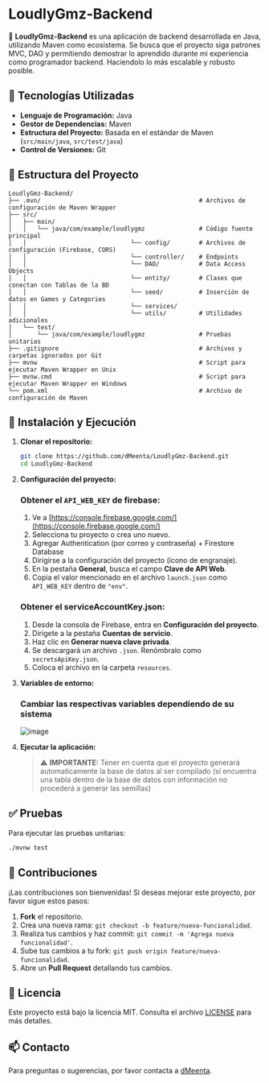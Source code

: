 # LoudlyGmz-Backend

🚀 **LoudlyGmz-Backend** es una aplicación de backend desarrollada en Java, utilizando Maven como ecosistema. Se busca que el proyecto siga patrones MVC, DAO y permitiendo demostrar lo aprendido durante mi experiencia como programador backend. Haciendolo lo más escalable y robusto posible.

## 🧰 Tecnologías Utilizadas

- **Lenguaje de Programación:** Java
- **Gestor de Dependencias:** Maven
- **Estructura del Proyecto:** Basada en el estándar de Maven (`src/main/java`, `src/test/java`)
- **Control de Versiones:** Git

## 📁 Estructura del Proyecto

```
LoudlyGmz-Backend/
├── .mvn/                                            # Archivos de configuración de Maven Wrapper
├── src/
│   ├── main/
│   │   └── java/com/example/loudlygmz               # Código fuente principal
│   │                             └── config/        # Archivos de configuración (Firebase, CORS)
│   │                             └── controller/    # Endpoints
│   │                             └── DAO/           # Data Access Objects
│   │                             └── entity/        # Clases que conectan con Tablas de la BD
│   │                             └── seed/          # Inserción de datos en Games y Categories
│   │                             └── services/
│   │                             └── utils/         # Utilidades adicionales
│   └── test/
│       └── java/com/example/loudlygmz               # Pruebas unitarias
├── .gitignore                                       # Archivos y carpetas ignorados por Git
├── mvnw                                             # Script para ejecutar Maven Wrapper en Unix
├── mvnw.cmd                                         # Script para ejecutar Maven Wrapper en Windows
└── pom.xml                                          # Archivo de configuración de Maven
```

## 🚀 Instalación y Ejecución

1. **Clonar el repositorio:**

   ```bash
   git clone https://github.com/dMeenta/LoudlyGmz-Backend.git
   cd LoudlyGmz-Backend
   ```

2. **Configuración del proyecto:**

   ### Obtener el `API_WEB_KEY` de firebase:

   1. Ve a [https://console.firebase.google.com/](https://console.firebase.google.com/)
   2. Selecciona tu proyecto o crea uno nuevo.
   3. Agregar Authentication (por correo y contraseña) + Firestore Database
   4. Dirigirse a la configuración del proyecto (ícono de engranaje).
   5. En la pestaña **General**, busca el campo **Clave de API Web**.
   6. Copia el valor mencionado en el archivo `launch.json` como `API_WEB_KEY` dentro de `"env"`.

   ### Obtener el serviceAccountKey.json:

   1. Desde la consola de Firebase, entra en **Configuración del proyecto**.
   2. Dirigete a la pestaña **Cuentas de servicio**.
   3. Haz clic en **Generar nueva clave privada**.
   4. Se descargará un archivo `.json`. Renómbralo como `secretsApiKey.json`.
   5. Coloca el archivo en la carpeta `resources`.

3. **Variables de entorno:**

   ### Cambiar las respectivas variables dependiendo de su sistema
   ![image](https://github.com/user-attachments/assets/19f8ab92-7555-4ba7-b8d9-7484b5b3185a)


5. **Ejecutar la aplicación:**

   > ⚠️ **IMPORTANTE:** Tener en cuenta que el proyecto generará automaticamente la base de datos al ser compilado (si encuentra una tabla dentro de la base de datos con información no procederá a generar las semillas)

## ✅ Pruebas

Para ejecutar las pruebas unitarias:

```bash
./mvnw test
```

## 🤝 Contribuciones

¡Las contribuciones son bienvenidas! Si deseas mejorar este proyecto, por favor sigue estos pasos:

1. **Fork** el repositorio.
2. Crea una nueva rama: `git checkout -b feature/nueva-funcionalidad`.
3. Realiza tus cambios y haz commit: `git commit -m 'Agrega nueva funcionalidad'`.
4. Sube tus cambios a tu fork: `git push origin feature/nueva-funcionalidad`.
5. Abre un **Pull Request** detallando tus cambios.

## 📄 Licencia

Este proyecto está bajo la licencia MIT. Consulta el archivo [LICENSE](LICENSE) para más detalles.

## 📫 Contacto

Para preguntas o sugerencias, por favor contacta a [dMeenta](https://github.com/dMeenta).
